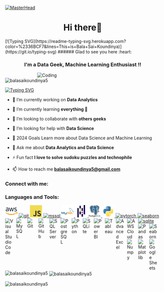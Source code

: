 [![MasterHead](https://i.pinimg.com/originals/9e/0a/c8/9e0ac82bc17ff00708da6bd09593177e.gif)](https://balasaikoundinya5.io)

<h1 align="center">Hi there👋</h1>
[![Typing SVG](https://readme-typing-svg.herokuapp.com?color=%2336BCF7&lines=This+is+Bala+Sai+Koundinya)](https://git.io/typing-svg)
###### Glad to see you here :heart:
<h3 align="center">I'm a Data Geek, Machine Learning Enthusiast !!</h3>
<img align="right" alt="Coding" width="400" src="https://s6.ezgif.com/tmp/ezgif-6-03273fd268.gif"/>
<p align="left"> <img src="https://komarev.com/ghpvc/?username=balasaikoundinya5&label=Profile%20views&color=0e75b6&style=flat" alt="balasaikoundinya5" /> </p>

[![Typing SVG](https://readme-typing-svg.herokuapp.com?color=%2336BCF7&lines=Let's+Connect)](https://git.io/typing-svg)

- 🔭 I’m currently working on **Data Analytics**

- 🌱 I’m currently learning **everything 🤣**

- 👯 I’m looking to collaborate with **others geeks**

- 🤝 I’m looking for help with **Data Science**

- 🥅 2024 Goals Learn more about Data Science and Machine Learning

- 💬 Ask me about **Data Analytics and Data Science**

- ⚡ Fun fact **I love to solve sudoku puzzles and technophile** 

- 📫 How to reach me **balasaikoundinya5@gmail.com**


<h3 align="left">Connect with me:</h3>
<p align="left">
</p>

<h3 align="left">Languages and Tools:</h3>
<p align="left"> <a href="https://aws.amazon.com" target="_blank" rel="noreferrer"> <img src="https://raw.githubusercontent.com/devicons/devicon/master/icons/amazonwebservices/amazonwebservices-original-wordmark.svg" alt="aws" width="40" height="40"/> </a> <a href="https://git-scm.com/" target="_blank" rel="noreferrer"> <img src="https://www.vectorlogo.zone/logos/git-scm/git-scm-icon.svg" alt="git" width="40" height="40"/> </a> <a href="https://developer.mozilla.org/en-US/docs/Web/JavaScript" target="_blank" rel="noreferrer"> <img src="https://raw.githubusercontent.com/devicons/devicon/master/icons/javascript/javascript-original.svg" alt="javascript" width="40" height="40"/> </a> <a href="https://www.microsoft.com/en-us/sql-server" target="_blank" rel="noreferrer"> <img src="https://www.svgrepo.com/show/303229/microsoft-sql-server-logo.svg" alt="mssql" width="40" height="40"/> </a> <a href="https://www.mysql.com/" target="_blank" rel="noreferrer"> <img src="https://raw.githubusercontent.com/devicons/devicon/master/icons/mysql/mysql-original-wordmark.svg" alt="mysql" width="40" height="40"/> </a> <a href="https://pandas.pydata.org/" target="_blank" rel="noreferrer"> <img src="https://raw.githubusercontent.com/devicons/devicon/2ae2a900d2f041da66e950e4d48052658d850630/icons/pandas/pandas-original.svg" alt="pandas" width="40" height="40"/> </a> <a href="https://www.postgresql.org" target="_blank" rel="noreferrer"> <img src="https://raw.githubusercontent.com/devicons/devicon/master/icons/postgresql/postgresql-original-wordmark.svg" alt="postgresql" width="40" height="40"/> </a> <a href="https://www.python.org" target="_blank" rel="noreferrer"> <img src="https://raw.githubusercontent.com/devicons/devicon/master/icons/python/python-original.svg" alt="python" width="40" height="40"/> </a> <a href="https://pytorch.org/" target="_blank" rel="noreferrer"> <img src="https://www.vectorlogo.zone/logos/pytorch/pytorch-icon.svg" alt="pytorch" width="40" height="40"/> </a> <a href="https://seaborn.pydata.org/" target="_blank" rel="noreferrer"> <img src="https://seaborn.pydata.org/_images/logo-mark-lightbg.svg" alt="seaborn" width="40" height="40"/> </a> <a href="https://www.sqlite.org/" target="_blank" rel="noreferrer"> <img src="https://www.vectorlogo.zone/logos/sqlite/sqlite-icon.svg" alt="sqlite" width="40" height="40"/> </a> 
<a href = "https://code.visualstudio.com/" target="_blank">
    <img align="left" alt="Visual Studio Code" width="26px" src="https://cdn.jsdelivr.net/gh/devicons/devicon/icons/vscode/vscode-original.svg" style="padding-right:10px;" />
</a>

</a>
<a href = "https://www.mysql.com/" target="_blank">
    <img align="left" alt="MySQL" width="26px" src="https://cdn.jsdelivr.net/gh/devicons/devicon/icons/mysql/mysql-original.svg"  style="padding-right:10px;" />
</a>
<a href = "https://git-scm.com/" target="_blank">
    <img align="left" alt="Git" width="26px" src="https://cdn.jsdelivr.net/gh/devicons/devicon/icons/git/git-original.svg"  style="padding-right:10px;" />
</a>
<a href = "https://github.com/" target="_blank">
    <img align="left" alt="GitHub" width="26px" src="https://user-images.githubusercontent.com/3369400/139447912-e0f43f33-6d9f-45f8-be46-2df5bbc91289.png"  style="padding-right:10px;"/>
</a>
<a href = "https://www.microsoft.com/en-us/sql-server" target="_blank">
    <img align="left" alt="SQL Server" width="26px" src="https://cdn.jsdelivr.net/gh/devicons/devicon@latest/icons/microsoftsqlserver/microsoftsqlserver-original.svg" style="padding-right:10px;" />
</a>
<a href = "https://www.postgresql.org/" target="_blank">
    <img align="left" alt="PostgreSQL" width="26px" src="https://cdn.jsdelivr.net/gh/devicons/devicon@latest/icons/postgresql/postgresql-original.svg" style="padding-right:10px;" />
</a>
<a href = "https://www.python.org/" target="_blank">
    <img align="left" alt="Python" width="26px" src="https://cdn.jsdelivr.net/gh/devicons/devicon@latest/icons/python/python-original.svg" style="padding-right:10px;"/>
</a>
<a href = "https://www.sqlite.org/" target="_blank">
    <img align="left" alt="SQLite" width="26px" src="https://cdn.jsdelivr.net/gh/devicons/devicon@latest/icons/sqlite/sqlite-original.svg" style="padding-right:10px;" />
</a>
<a href = "https://www.microsoft.com/en-us/power-platform/products/power-bi/desktop" target="_blank">
    <img align="left" alt="Power BI" width="26px" src="https://upload.wikimedia.org/wikipedia/commons/c/cf/New_Power_BI_Logo.svg"  style="padding-right:10px;" />
</a>
<a href = "https://www.tableau.com/" target="_blank">
    <img align="left" alt="Tableau" width="26px" src="https://cdn.prod.website-files.com/61ddd0b42c51f89b7de1e910/6695bdc711b3e44bdd1031ea_63c06a0d5e580a37baf5c8bb_61ddd0b42c51f8f30fe1e9a7_logo%252520(4).png"  style="padding-right:10px;" />
</a>
<a href = "https://www.microsoft.com/en/microsoft-365/excel?market=af" target="_blank">
    <img align="left" alt="Advanced Excel" width="26px" src="https://upload.wikimedia.org/wikipedia/commons/3/34/Microsoft_Office_Excel_%282019%E2%80%93present%29.svg" style="padding-right:10px;" />
</a>
<a href = "https://aws.amazon.com/" target="_blank">
    <img align="left" alt="AWS Cloud" width="26px" src="https://upload.wikimedia.org/wikipedia/commons/9/93/Amazon_Web_Services_Logo.svg" style="padding-right:10px;" />
</a>
<a href = "https://pandas.pydata.org/" target="_blank">
    <img align="left" alt="Pandas" width="26px" src="https://upload.wikimedia.org/wikipedia/commons/e/ed/Pandas_logo.svg" style="padding-right:10px;" />
</a>
<a href = "https://seaborn.pydata.org/" target="_blank">
    <img align="left" alt="Seaborn" width="26px" src="https://cdn.worldvectorlogo.com/logos/seaborn-1.svg" style="padding-right:10px;" />
</a>
<a href = "https://numpy.org/" target="_blank">
    <img align="left" alt="Numpy" width="26px" src="https://upload.wikimedia.org/wikipedia/commons/3/31/NumPy_logo_2020.svg" style="padding-right:10px;" />
</a>
<a href = "https://matplotlib.org/" target="_blank">
    <img align="left" alt="Matplotlib" width="26px" src="https://upload.wikimedia.org/wikipedia/commons/8/84/Matplotlib_icon.svg" style="padding-right:10px;" />
</a>
<a href = "https://accounts.google.com/v3/signin/identifier?continue=https%3A%2F%2Fdocs.google.com%2Fspreadsheets%2Fcreate&followup=https%3A%2F%2Fdocs.google.com%2Fspreadsheets%2Fcreate&ifkv=Ab5oB3q_uieHnOrCDdk1D9oLyNanTzUBjcb76lxjk8GmyX-GVpqH7XJOEwtNO_TH7uWkGqNYVOHeEA&ltmpl=sheets&osid=1&passive=1209600&service=wise&flowName=GlifWebSignIn&flowEntry=ServiceLogin&dsh=S221600057%3A1725882438349658&ddm=0" target="_blank">
    <img align="left" alt="Google Sheets" width="26px" src="https://upload.wikimedia.org/wikipedia/commons/3/30/Google_Sheets_logo_%282014-2020%29.svg" style="padding-right:10px;" />
</a>

</p>


<p><img align="left" src="https://github-readme-stats.vercel.app/api/top-langs?username=balasaikoundinya5&show_icons=true&locale=en&layout=compact" alt="balasaikoundinya5" /></p>

<p>&nbsp;<img align="center" src="https://github-readme-stats.vercel.app/api?username=balasaikoundinya5&show_icons=true&locale=en" alt="balasaikoundinya5" /></p>

<p><img align="center" src="https://github-readme-streak-stats.herokuapp.com/?user=balasaikoundinya5&" alt="balasaikoundinya5" /></p>
